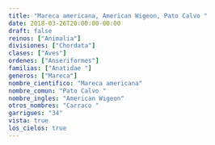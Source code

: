 ```yaml
---
title: "Mareca americana, American Wigeon, Pato Calvo "
date: 2018-03-26T20:00:00-00:00
draft: false
reinos: ["Animalia"]
divisiones: ["Chordata"]
clases: ["Aves"]
ordenes: ["Anseriformes"]
familias: ["Anatidae "]
generos: ["Mareca"]
nombre_cientifico: "Mareca americana"
nombre_comun: "Pato Calvo "
nombre_ingles: "American Wigeon"
otros_nombres: "Carraco "
garrigues: "34"
vista: true
los_cielos: true
---
```

